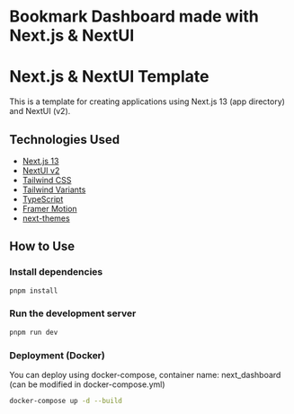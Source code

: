 # Bookmark Dashboard made with Next.js & NextUI

# Next.js & NextUI Template

This is a template for creating applications using Next.js 13 (app directory) and NextUI (v2).

## Technologies Used

-   [Next.js 13](https://nextjs.org/docs/getting-started)
-   [NextUI v2](https://nextui.org/)
-   [Tailwind CSS](https://tailwindcss.com/)
-   [Tailwind Variants](https://tailwind-variants.org)
-   [TypeScript](https://www.typescriptlang.org/)
-   [Framer Motion](https://www.framer.com/motion/)
-   [next-themes](https://github.com/pacocoursey/next-themes)

## How to Use

### Install dependencies

```bash
pnpm install
```

### Run the development server

```bash
pnpm run dev
```

### Deployment (Docker)

You can deploy using docker-compose, container name: next_dashboard (can be modified in docker-compose.yml)

```bash
docker-compose up -d --build

```
